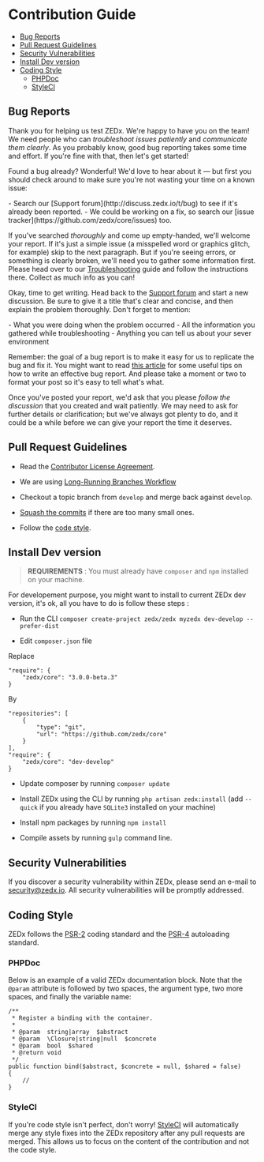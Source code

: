 # Contribution Guide

- [Bug Reports](#bug-reports)
- [Pull Request Guidelines](#pull-request-guidelines)
- [Security Vulnerabilities](#security-vulnerabilities)
- [Install Dev version](#install-dev-version)
- [Coding Style](#coding-style)
    - [PHPDoc](#phpdoc)
    - [StyleCI](#styleci)

<a name="bug-reports"></a>
## Bug Reports

Thank you for helping us test ZEDx. We're happy to have you on the team! We need people who can *troubleshoot issues patiently* and *communicate them clearly*. As you probably know, good bug reporting takes some time and effort. If you're fine with that, then let's get started!

Found a bug already? Wonderful! We'd love to hear about it &mdash; but first you should check around to make sure you're not wasting your time on a known issue:

<div class="content-list" markdown="1">
- Search our [Support forum](http://discuss.zedx.io/t/bug) to see if it's already been reported.
- We could be working on a fix, so search our [issue tracker](https://github.com/zedx/core/issues) too.
</div>

If you've searched *thoroughly* and come up empty-handed, we'll welcome your report. If it's just a simple issue (a misspelled word or graphics glitch, for example) skip to the next paragraph. But if you're seeing errors, or something is clearly broken, we'll need you to gather some information first. Please head over to our [Troubleshooting](http://zedx.io/docs/troubleshooting) guide and follow the instructions there. Collect as much info as you can!

Okay, time to get writing. Head back to the [Support forum](http://discuss.zedx.io/t/bug) and start a new discussion. Be sure to give it a title that's clear and concise, and then explain the problem thoroughly. Don't forget to mention:

<div class="content-list" markdown="1">
- What you were doing when the problem occurred
- All the information you gathered while troubleshooting
- Anything you can tell us about your sever environment
</div>

Remember: the goal of a bug report is to make it easy for us to replicate the bug and fix it. You might want to read [this article](http://www.chiark.greenend.org.uk/~sgtatham/bugs.html) for some useful tips on how to write an effective bug report. And please take a moment or two to format your post so it's easy to tell what's what.

Once you've posted your report, we'd ask that you please *follow the discussion* that you created and wait patiently. We may need to ask for further details or clarification; but we've always got plenty to do, and it could be a while before we can give your report the time it deserves.

<a name="pull-request-guidelines"></a>
## Pull Request Guidelines

- Read the [Contributor License Agreement](#contributor-license-agreement).

- We are using [Long-Running Branches Workflow](https://git-scm.com/book/en/v2/Git-Branching-Branching-Workflows#Long-Running-Branches)

- Checkout a topic branch from `develop` and merge back against `develop`.

- [Squash the commits](http://davidwalsh.name/squash-commits-git) if there are too many small ones.

- Follow the [code style](#coding-style).

<a name="install-dev-version"></a>
## Install Dev version

> **REQUIREMENTS** : You must already have `composer` and `npm` installed on your machine.

For developement purpose, you might want to install to current ZEDx dev version, it's ok, all you have to do is follow these steps :

- Run the CLI `composer create-project zedx/zedx myzedx dev-develop --prefer-dist`

- Edit `composer.json` file

Replace

```
"require": {
    "zedx/core": "3.0.0-beta.3"
}
```

By

```
"repositories": [
    {
        "type": "git",
        "url": "https://github.com/zedx/core"
    }
],
"require": {
    "zedx/core": "dev-develop"
}
```

- Update composer by running `composer update`

- Install ZEDx using the CLI by running `php artisan zedx:install` (add `--quick` if you already have `SQLite3` installed on your machine)

- Install npm packages by running `npm install`

- Compile assets by running `gulp` command line.

<a name="security-vulnerabilities"></a>
## Security Vulnerabilities

If you discover a security vulnerability within ZEDx, please send an e-mail to <a href="mailto:security@zedx.io">security@zedx.io</a>. All security vulnerabilities will be promptly addressed.

<a name="coding-style"></a>
## Coding Style

ZEDx follows the [PSR-2](https://github.com/php-fig/fig-standards/blob/master/accepted/PSR-2-coding-style-guide.md) coding standard and the [PSR-4](https://github.com/php-fig/fig-standards/blob/master/accepted/PSR-4-autoloader.md) autoloading standard.

<a name="phpdoc"></a>
### PHPDoc

Below is an example of a valid ZEDx documentation block. Note that the `@param` attribute is followed by two spaces, the argument type, two more spaces, and finally the variable name:

    /**
     * Register a binding with the container.
     *
     * @param  string|array  $abstract
     * @param  \Closure|string|null  $concrete
     * @param  bool  $shared
     * @return void
     */
    public function bind($abstract, $concrete = null, $shared = false)
    {
        //
    }

<a name="styleci"></a>
### StyleCI

If you're code style isn't perfect, don't worry! [StyleCI](https://styleci.io/) will automatically merge any style fixes into the ZEDx repository after any pull requests are merged. This allows us to focus on the content of the contribution and not the code style.
